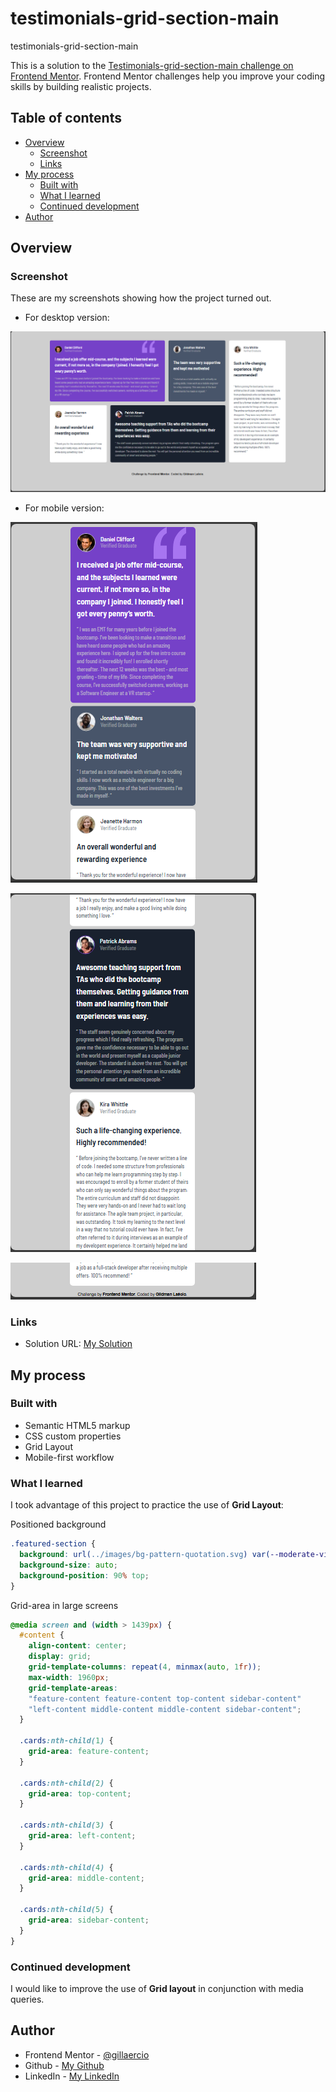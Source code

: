 # testimonials-grid-section-main
 testimonials-grid-section-main


This is a solution to the [Testimonials-grid-section-main challenge on Frontend Mentor](https://www.frontendmentor.io/learning-paths/building-responsive-layouts--z1qCXVqkD/steps/674c6af692fdd6803ca679df/challenge/start). Frontend Mentor challenges help you improve your coding skills by building realistic projects. 

## Table of contents

- [Overview](#overview)
  - [Screenshot](#screenshot)
  - [Links](#links)
- [My process](#my-process)
  - [Built with](#built-with)
  - [What I learned](#what-i-learned)
  - [Continued development](#continued-development)
- [Author](#author)

## Overview

### Screenshot

These are my screenshots showing how the project turned out.

- For desktop version:

![design](./assets/images/screenshot-desktop.png)

- For mobile version:

![design](./assets/images/screenshot-mobile1.png)

![design](./assets/images/screenshot-mobile2.png)

![design](./assets/images/screenshot-mobile3.png)

### Links

- Solution URL: [My Solution](https://gillaercio.github.io/testimonials-grid-section-main/)

## My process

### Built with

- Semantic HTML5 markup
- CSS custom properties
- Grid Layout
- Mobile-first workflow

### What I learned

I took advantage of this project to practice the use of **Grid Layout**:

Positioned background

```css
.featured-section {
  background: url(../images/bg-pattern-quotation.svg) var(--moderate-violet) no-repeat;
  background-size: auto;
  background-position: 90% top;
}
```

Grid-area in large screens

```css
@media screen and (width > 1439px) {
  #content {
    align-content: center;
    display: grid;
    grid-template-columns: repeat(4, minmax(auto, 1fr));
    max-width: 1960px;
    grid-template-areas: 
    "feature-content feature-content top-content sidebar-content"
    "left-content middle-content middle-content sidebar-content";
  }

  .cards:nth-child(1) {
    grid-area: feature-content;
  }

  .cards:nth-child(2) {
    grid-area: top-content;
  }

  .cards:nth-child(3) {
    grid-area: left-content;
  }

  .cards:nth-child(4) {
    grid-area: middle-content;
  }

  .cards:nth-child(5) {
    grid-area: sidebar-content;
  }
}
```

### Continued development

I would like to improve the use of **Grid layout** in conjunction with media queries.

## Author

- Frontend Mentor - [@gillaercio](https://www.frontendmentor.io/profile/gillaercio)
- Github - [My Github](https://github.com/gillaercio)
- LinkedIn - [My LinkedIn](https://www.linkedin.com/in/gildman-la%C3%A9rcio/)